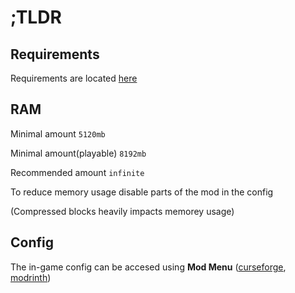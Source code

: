 # ;TLDR

## Requirements
Requirements are located [here](https://github.com/leabastien/ctft-french/wiki/Usage#requirements)

## RAM
Minimal amount `5120mb`

Minimal amount(playable) `8192mb`

Recommended amount `infinite`



To reduce memory usage disable parts of the mod in the config

(Compressed blocks heavily impacts memorey usage)


## Config
The in-game config can be accesed using **Mod Menu** ([curseforge](https://www.curseforge.com/minecraft/mc-mods/modmenu), [modrinth](https://modrinth.com/mod/modmenu))



